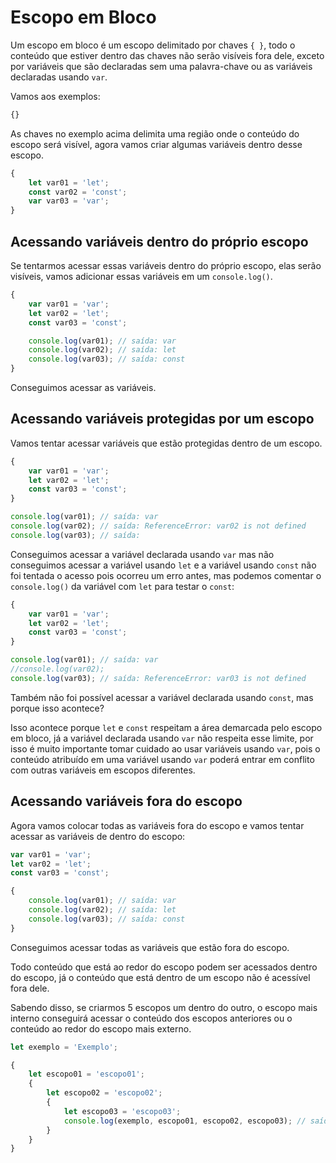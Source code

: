 # Escopo em Bloco

Um escopo em bloco é um escopo delimitado por chaves `{ }`, todo o conteúdo que estiver dentro das chaves não serão visíveis fora dele, exceto por variáveis que são declaradas sem uma palavra-chave ou as variáveis declaradas usando `var`.

Vamos aos exemplos:

```js
{}
```

As chaves no exemplo acima delimita uma região onde o conteúdo do escopo será visível, agora vamos criar algumas variáveis dentro desse escopo.

```js
{
    let var01 = 'let';
    const var02 = 'const';
    var var03 = 'var';
}
```

## Acessando variáveis dentro do próprio escopo

Se tentarmos acessar essas variáveis dentro do próprio escopo, elas serão visíveis, vamos adicionar essas variáveis em um `console.log()`.

```js
{
    var var01 = 'var';
    let var02 = 'let';
    const var03 = 'const';

    console.log(var01); // saída: var
    console.log(var02); // saída: let
    console.log(var03); // saída: const
}
```

Conseguimos acessar as variáveis.

## Acessando variáveis protegidas por um escopo

Vamos tentar acessar variáveis que estão protegidas dentro de um escopo.

```js
{
    var var01 = 'var';
    let var02 = 'let';
    const var03 = 'const';
}

console.log(var01); // saída: var
console.log(var02); // saída: ReferenceError: var02 is not defined
console.log(var03); // saída: 

```

Conseguimos acessar a variável declarada usando `var` mas não conseguimos acessar a variável usando `let` e a variável usando `const` não foi tentada o acesso pois ocorreu um erro antes, mas podemos comentar o `console.log()` da variável com `let` para testar o `const`:

```js
{
    var var01 = 'var';
    let var02 = 'let';
    const var03 = 'const';
}

console.log(var01); // saída: var
//console.log(var02);
console.log(var03); // saída: ReferenceError: var03 is not defined

```

Também não foi possível acessar a variável declarada usando `const`, mas porque isso acontece?

Isso acontece porque `let` e `const` respeitam a área demarcada pelo escopo em bloco, já a variável declarada usando `var` não respeita esse limite, por isso é muito importante tomar cuidado ao usar variáveis usando `var`, pois o conteúdo atribuído em uma variável usando `var` poderá entrar em conflito com outras variáveis em escopos diferentes.

## Acessando variáveis fora do escopo

Agora vamos colocar todas as variáveis fora do escopo e vamos tentar acessar as variáveis de dentro do escopo:

```js
var var01 = 'var';
let var02 = 'let';
const var03 = 'const';

{
    console.log(var01); // saída: var
    console.log(var02); // saída: let
    console.log(var03); // saída: const
}
```

Conseguimos acessar todas as variáveis que estão fora do escopo.

Todo conteúdo que está ao redor do escopo podem ser acessados dentro do escopo, já o conteúdo que está dentro de um escopo não é acessível fora dele.

Sabendo disso, se criarmos 5 escopos um dentro do outro, o escopo mais interno conseguirá acessar o conteúdo dos escopos anteriores ou o conteúdo ao redor do escopo mais externo.

```js
let exemplo = 'Exemplo';

{
    let escopo01 = 'escopo01';
    {
        let escopo02 = 'escopo02';
        {
            let escopo03 = 'escopo03';
            console.log(exemplo, escopo01, escopo02, escopo03); // saída: Exemplo escopo01 escopo02 escopo03
        }
    }
}
```
